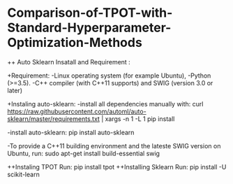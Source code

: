 # Comparison-of-TPOT-with-Standard-Hyperparameter-Optimization-Methods

++ Auto Sklearn Insatall and Requirement :

+Requirement:
-Linux operating system (for example Ubuntu),
-Python (>=3.5).
-C++ compiler (with C++11 supports) and SWIG (version 3.0 or later)


+Instaling auto-sklearn:
-install all dependencies manually with:
curl https://raw.githubusercontent.com/automl/auto-sklearn/master/requirements.txt | xargs -n 1 -L 1 pip install


-install auto-sklearn:
pip install auto-sklearn


-To provide a C++11 building environment and the lateste SWIG version on Ubuntu, run:
sudo apt-get install build-essential swig


++Instaling TPOT
Run: pip install tpot
++Installing Sklearn
Run: pip install -U scikit-learn
